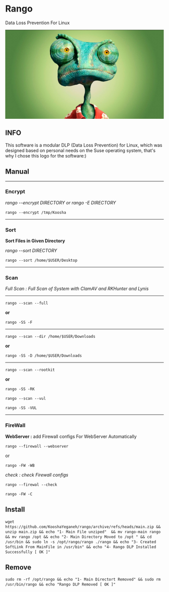 # Rango

Data Loss Prevention For Linux

![Rango](./static/rango3.jpg)


## INFO

This software is a modular DLP (Data Loss Prevention) for Linux, which was designed based on personal needs on the Suse operating system, that's why I chose this logo for the software:)



## Manual

----------------------------------------------------------
### Encrypt

*rango --encrypt DIRECTORY or rango -E DIRECTORY*


```
rango --encrypt /tmp/Koosha
```

----------------------------------------------------------
### Sort

**Sort Files in Given Directory**

*rango --sort DIRECTORY*

```
rango --sort /home/$USER/Desktop
```

----------------------------------------------------------

### Scan

*Full Scan : Full Scan of System with ClamAV and RKHunter and Lynis*

---------------------------------------------------------
```
rango --scan --full
```
**or**

```
rango -SS -F
```
----------------------------------------------------------
```
rango --scan --dir /home/$USER/Downloads
```
**or**

```
rango -SS -D /home/$USER/Downloads
```
----------------------------------------------------------
```
rango --scan --rootkit
```
**or**
```
rango -SS -RK
```
```
rango --scan --vul
```

```
rango -SS -VUL
```

----------------------------------------------------------

### FireWall

**WebServer :** add Firewall configs For WebServer Automatically

```
rango --firewall --webserver
```
or

```
rango -FW -WB
```

*check : check Firewall configs*

```
rango --firewal --check
```

```
rango -FW -C
```

 



## Install

```
wget https://github.com/KooshaYeganeh/rango/archive/refs/heads/main.zip && unzip main.zip && echo "1- Main File unziped"  && mv rango-main rango && mv rango /opt && echo "2- Main Directory Moved to /opt " && cd /usr/bin && sudo ln -s /opt/rango/rango ./rango && echo "3- Created SoftLink From MainFile in /usr/bin" && echo "4- Rango DLP Installed Successfully [ OK ]"
```


## Remove


```
sudo rm -rf /opt/rango && echo "1- Main Directort Removed" && sudo rm /usr/bin/rango && echo "Rango DLP Removed [ OK ]"
```

